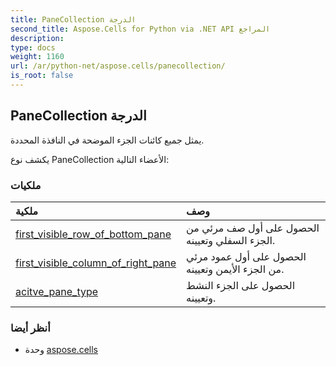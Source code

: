 ```yaml
---
title: PaneCollection الدرجة
second_title: Aspose.Cells for Python via .NET API المراجع
description:
type: docs
weight: 1160
url: /ar/python-net/aspose.cells/panecollection/
is_root: false
---
```

##  PaneCollection الدرجة
يمثل جميع كائنات الجزء الموضحة في النافذة المحددة.



يكشف نوع PaneCollection الأعضاء التالية:

###  ملكيات
| ملكية| وصف|
| :- | :- |
| [first_visible_row_of_bottom_pane](/cells/ar/python-net/aspose.cells/panecollection/first_visible_row_of_bottom_pane) | الحصول على أول صف مرئي من الجزء السفلي وتعيينه.|
| [first_visible_column_of_right_pane](/cells/ar/python-net/aspose.cells/panecollection/first_visible_column_of_right_pane) | الحصول على أول عمود مرئي من الجزء الأيمن وتعيينه.|
| [acitve_pane_type](/cells/ar/python-net/aspose.cells/panecollection/acitve_pane_type) | الحصول على الجزء النشط وتعيينه.|



###  أنظر أيضا
* وحدة [aspose.cells](..)
